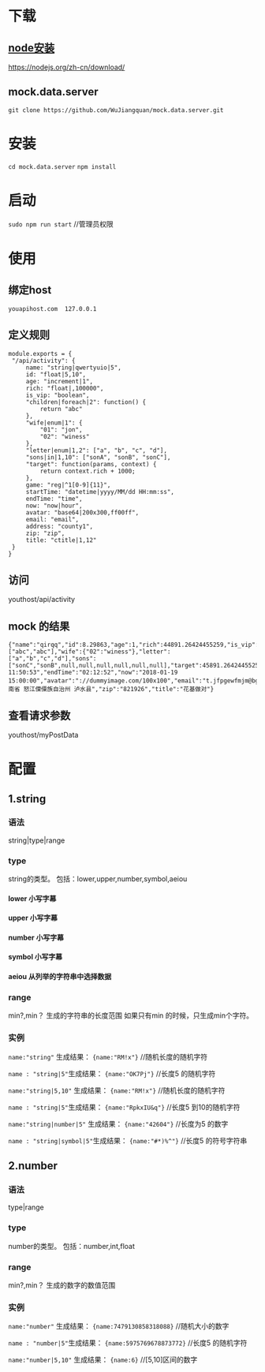 # 下载
## [node安装](https://nodejs.org/zh-cn/download/)
https://nodejs.org/zh-cn/download/
## mock.data.server
`git clone https://github.com/WuJiangquan/mock.data.server.git`
# 安装
`cd mock.data.server`
`npm install`
# 启动
`sudo npm run start`  //管理员权限
# 使用
## 绑定host
   `youapihost.com  127.0.0.1`
## 定义规则
   ```
   module.exports = {
    "/api/activity": {
        name: "string|qwertyuio|5",
        id: "float|5,10",
        age: "increment|1",
        rich: "float|,100000",
        is_vip: "boolean",
        "children|foreach|2": function() {
            return "abc"
        },
        "wife|enum|1": {
            "01": "jon",
            "02": "winess"
        },
        "letter|enum|1,2": ["a", "b", "c", "d"],
        "sons|in|1,10": ["sonA", "sonB", "sonC"],
        "target": function(params, context) {
            return context.rich + 1000;
        },
        game: "reg|^1[0-9]{11}",
        startTime: "datetime|yyyy/MM/dd HH:mm:ss",
        endTime: "time",
        now: "now|hour",
        avatar: "base64|200x300,ff00ff",
        email: "email",
        address: "county1",
        zip: "zip",
        title: "ctitle|1,12"
    }
}
   ```
## 访问
   youthost/api/activity

## mock 的结果
```
{"name":"qirqq","id":8.29863,"age":1,"rich":44891.26424455259,"is_vip":true,"children":["abc","abc"],"wife":{"02":"winess"},"letter":["a","b","c","d"],"sons":["sonC","sonB",null,null,null,null,null,null],"target":45891.26424455259,"game":"145893160735","startTime":"2005/11/28 11:50:53","endTime":"02:12:52","now":"2018-01-19 15:00:00","avatar":"://dummyimage.com/100x100","email":"t.jfpgewfmjm@bgu.ml","address":"云南省 怒江傈僳族自治州 泸水县","zip":"821926","title":"花基做对"}
```

## 查看请求参数
  youthost/myPostData
  
# 配置
## 1.string
### 语法
   string|type|range
### type
   string的类型。 包括：lower,upper,number,symbol,aeiou
   #### lower  小写字幕
   #### upper  小写字幕
   #### number 小写字幕
   #### symbol 小写字幕
   #### aeiou  从列举的字符串中选择数据
### range
   min?,min？ 
   生成的字符串的长度范围
   如果只有min 的时候，只生成min个字符。
### 实例
`name:"string"`  生成结果： `{name:"RM!x"}` //随机长度的随机字符

`name : "string|5"`生成结果： `{name:"OK7Pj"}` //长度5 的随机字符

`name:"string|5,10"`  生成结果： `{name:"RM!x"}` //随机长度的随机字符

`name : "string|5"`生成结果： `{name:"RpkxIU&q"}` //长度5 到10的随机字符

`name:"string|number|5"`  生成结果： `{name:"42604"}` //长度为5 的数字

`name : "string|symbol|5"`生成结果： `{name:"#*)%^"}` //长度5 的符号字符串

## 2.number
### 语法
   type|range
### type
   number的类型。 包括：number,int,float
### range
   min?,min？ 
   生成的数字的数值范围
   
### 实例
`name:"number"`  生成结果： `{name:7479130858318088}` //随机大小的数字

`name : "number|5"`生成结果： `{name:5975769678873772}` //长度5 的随机字符

`name:"number|5,10"`  生成结果： `{name:6}` //[5,10]区间的数字

